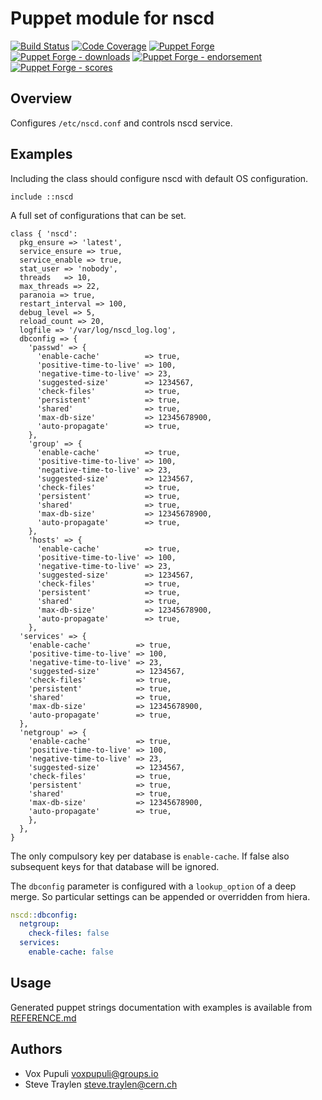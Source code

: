 # Puppet module for nscd

[![Build Status](https://travis-ci.org/voxpupuli/puppet-nscd.png?branch=master)](https://travis-ci.org/voxpupuli/puppet-nscd)
[![Code Coverage](https://coveralls.io/repos/github/voxpupuli/puppet-nscd/badge.svg?branch=master)](https://coveralls.io/github/voxpupuli/puppet-nscd)
[![Puppet Forge](https://img.shields.io/puppetforge/v/puppet/nscd.svg)](https://forge.puppetlabs.com/puppet/nscd)
[![Puppet Forge - downloads](https://img.shields.io/puppetforge/dt/puppet/nscd.svg)](https://forge.puppetlabs.com/puppet/nscd)
[![Puppet Forge - endorsement](https://img.shields.io/puppetforge/e/puppet/nscd.svg)](https://forge.puppetlabs.com/puppet/nscd)
[![Puppet Forge - scores](https://img.shields.io/puppetforge/f/puppet/nscd.svg)](https://forge.puppetlabs.com/puppet/nscd)


## Overview

Configures `/etc/nscd.conf` and controls nscd service.

## Examples

Including the class should configure nscd with default OS configuration.
```puppet
include ::nscd
```

A full set of configurations that can be set.

```puppet
class { 'nscd':
  pkg_ensure => 'latest',
  service_ensure => true,
  service_enable => true,
  stat_user => 'nobody',
  threads   => 10,
  max_threads => 22,
  paranoia => true,
  restart_interval => 100,
  debug_level => 5,
  reload_count => 20,
  logfile => '/var/log/nscd_log.log',
  dbconfig => {
    'passwd' => {
      'enable-cache'          => true,
      'positive-time-to-live' => 100,
      'negative-time-to-live' => 23,
      'suggested-size'        => 1234567,
      'check-files'           => true,
      'persistent'            => true,
      'shared'                => true,
      'max-db-size'           => 12345678900,
      'auto-propagate'        => true,
    },
    'group' => {
      'enable-cache'          => true,
      'positive-time-to-live' => 100,
      'negative-time-to-live' => 23,
      'suggested-size'        => 1234567,
      'check-files'           => true,
      'persistent'            => true,
      'shared'                => true,
      'max-db-size'           => 12345678900,
      'auto-propagate'        => true,
    },
    'hosts' => {
      'enable-cache'          => true,
      'positive-time-to-live' => 100,
      'negative-time-to-live' => 23,
      'suggested-size'        => 1234567,
      'check-files'           => true,
      'persistent'            => true,
      'shared'                => true,
      'max-db-size'           => 12345678900,
      'auto-propagate'        => true,
    },
  'services' => {
    'enable-cache'          => true,
    'positive-time-to-live' => 100,
    'negative-time-to-live' => 23,
    'suggested-size'        => 1234567,
    'check-files'           => true,
    'persistent'            => true,
    'shared'                => true,
    'max-db-size'           => 12345678900,
    'auto-propagate'        => true,
  },
  'netgroup' => {
    'enable-cache'          => true,
    'positive-time-to-live' => 100,
    'negative-time-to-live' => 23,
    'suggested-size'        => 1234567,
    'check-files'           => true,
    'persistent'            => true,
    'shared'                => true,
    'max-db-size'           => 12345678900,
    'auto-propagate'        => true,
    },
  },
}
```

The only compulsory key per database is `enable-cache`. If
false also subsequent keys for that database will be ignored.

The `dbconfig` parameter is configured with a `lookup_option`
of a deep merge. So particular settings can be appended or overridden
from hiera.

```yaml
nscd::dbconfig:
  netgroup:
    check-files: false
  services:
    enable-cache: false
```

## Usage

Generated puppet strings documentation with examples is available from
[REFERENCE.md](REFERENCE.md)

## Authors

* Vox Pupuli <voxpupuli@groups.io>
* Steve Traylen <steve.traylen@cern.ch>



